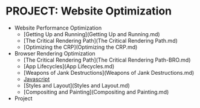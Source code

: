 # PROJECT: Website Optimization

* Website Performance Optimization
    - [Getting Up and Running](Getting Up and Running.md)
    - [The Critical Rendering Path](The Critical Rendering Path.md)
    - [Optimizing the CRP](Optimizing the CRP.md)
* Browser Rendering Optimization
    - [The Critical Rendering Path](The Critical Rendering Path-BRO.md)
    - [App Lifecycles](App Lifecycles.md)
    - [Weapons of Jank Destructions](Weapons of Jank Destructions.md)
    - [Javascript](Javascript.md)
    - [Styles and Layout](Styles and Layout.md)
    - [Compositing and Painting](Compositing and Painting.md)
* Project